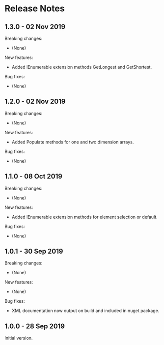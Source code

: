 # Release Notes

## 1.3.0 - 02 Nov 2019

Breaking changes:
- (None)

New features:
- Added IEnumerable<string> extension methods GetLongest and GetShortest.

Bug fixes:
- (None)


## 1.2.0 - 02 Nov 2019

Breaking changes:
- (None)

New features:
- Added Populate methods for one and two dimension arrays.

Bug fixes:
- (None)

## 1.1.0 - 08 Oct 2019

Breaking changes:
- (None)

New features:
- Added IEnumerable extension methods for element selection or default.

Bug fixes:
- (None)

## 1.0.1 - 30 Sep 2019

Breaking changes:
- (None)

New features:
- (None)

Bug fixes:
- XML documentation now output on build and included in nuget package.

## 1.0.0 - 28 Sep 2019

Initial version.
